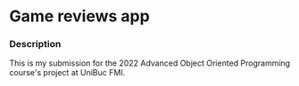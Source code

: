 # Game reviews app

### Description
This is my submission for the 2022 Advanced Object Oriented Programming course's project at UniBuc FMI.
